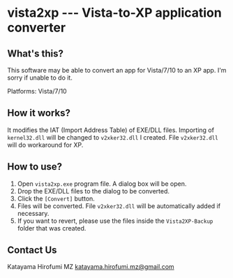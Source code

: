 # vista2xp --- Vista-to-XP application converter

## What's this?

This software may be able to convert an app for Vista/7/10 to an XP app.
I'm sorry if unable to do it.

Platforms: Vista/7/10

## How it works?

It modifies the IAT (Import Address Table) of EXE/DLL files.
Importing of `kernel32.dll` will be changed to `v2xker32.dll` I created.
File `v2xker32.dll` will do workaround for XP.

## How to use?

1. Open `vista2xp.exe` program file. A dialog box will be open.
2. Drop the EXE/DLL files to the dialog to be converted.
3. Click the `[Convert]` button.
4. Files will be converted. File `v2xker32.dll` will be automatically added if necessary.
5. If you want to revert, please use the files inside the `Vista2XP-Backup` folder that was created.

## Contact Us

Katayama Hirofumi MZ
katayama.hirofumi.mz@gmail.com

